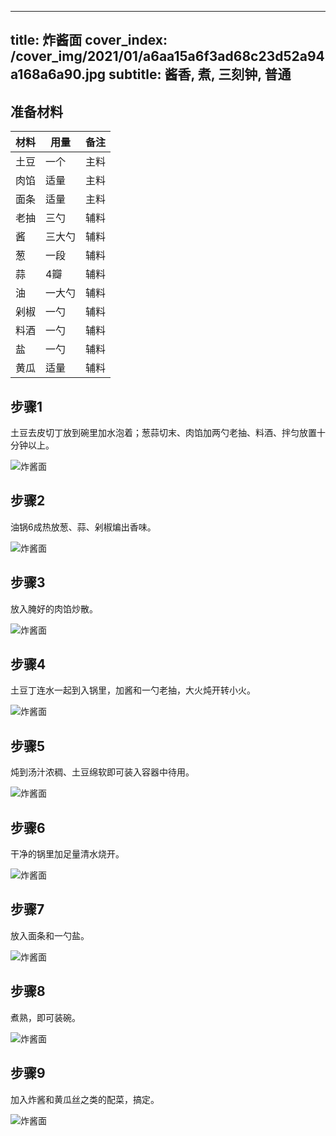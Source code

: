 
---
title: 炸酱面
cover_index: /cover_img/2021/01/a6aa15a6f3ad68c23d52a94a168a6a90.jpg
subtitle: 酱香, 煮, 三刻钟, 普通
---

## 准备材料

| 材料     | 用量 | 备注|
| ------- | ----- | --- |
| 土豆 | 一个| 主料 |
| 肉馅 | 适量| 主料 |
| 面条 | 适量| 主料 |
| 老抽 | 三勺| 辅料 |
| 酱 | 三大勺| 辅料 |
| 葱 | 一段| 辅料 |
| 蒜 | 4瓣| 辅料 |
| 油 | 一大勺| 辅料 |
| 剁椒 | 一勺| 辅料 |
| 料酒 | 一勺| 辅料 |
| 盐 | 一勺| 辅料 |
| 黄瓜 | 适量| 辅料 |

## 步骤1

土豆去皮切丁放到碗里加水泡着；葱蒜切末、肉馅加两勺老抽、料酒、拌匀放置十分钟以上。

![炸酱面](https://i8.meishichina.com/attachment/recipe/201010/201010041655554.jpg?x-oss-process=style/p320) 

## 步骤2

油锅6成热放葱、蒜、剁椒煸出香味。

![炸酱面](https://i8.meishichina.com/attachment/recipe/201010/201010041656082.jpg?x-oss-process=style/p320) 

## 步骤3

放入腌好的肉馅炒散。

![炸酱面](https://i8.meishichina.com/attachment/recipe/201010/201010041656198.jpg?x-oss-process=style/p320) 

## 步骤4

土豆丁连水一起到入锅里，加酱和一勺老抽，大火炖开转小火。

![炸酱面](https://i8.meishichina.com/attachment/recipe/201010/201010041656314.jpg?x-oss-process=style/p320) 

## 步骤5

炖到汤汁浓稠、土豆绵软即可装入容器中待用。

![炸酱面](https://i8.meishichina.com/attachment/recipe/201010/201010041656425.jpg?x-oss-process=style/p320) 

## 步骤6

干净的锅里加足量清水烧开。

![炸酱面](https://i8.meishichina.com/attachment/recipe/201010/201010041656540.jpg?x-oss-process=style/p320) 

## 步骤7

放入面条和一勺盐。

![炸酱面](https://i8.meishichina.com/attachment/recipe/201010/201010041657107.jpg?x-oss-process=style/p320) 

## 步骤8

煮熟，即可装碗。

![炸酱面](https://i8.meishichina.com/attachment/recipe/201010/201010041657362.jpg?x-oss-process=style/p320) 

## 步骤9

加入炸酱和黄瓜丝之类的配菜，搞定。

![炸酱面](https://i8.meishichina.com/attachment/recipe/201010/201010041657535.jpg?x-oss-process=style/p320) 

